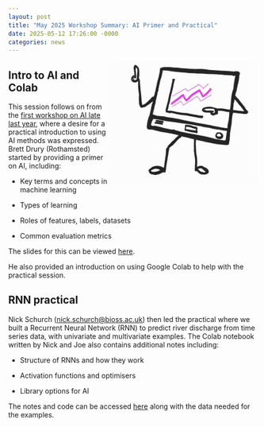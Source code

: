 ```yaml
---
layout: post
title: "May 2025 Workshop Summary: AI Primer and Practical"
date: 2025-05-12 17:26:00 -0000
categories: news
---
```


<img src="/img/2025-BlogPictures/May25_BlogPicture.jpg" alt="Stats Literacy Sketch" width=300px align = "right"> 


## Intro to AI and Colab

This session follows on from the [first workshop on AI late last year](_posts/2024-11-18-Workshop-2024-November.md), where a desire for a practical introduction to using AI methods was expressed. Brett Drury (Rothamsted) started by providing a primer on AI, including: 

* Key terms and concepts in machine learning 

* Types of learning 

* Roles of features, labels, datasets 

* Common evaluation metrics 

The slides for this can be viewed [here](https://uk-nabes.github.io/resources/). 

He also provided an introduction on using Google Colab to help with the practical session. 

## RNN practical 

Nick Schurch (nick.schurch@bioss.ac.uk) then led the practical where we built a Recurrent Neural Network (RNN) to predict river discharge from time series data, with univariate and multivariate examples. The Colab notebook written by Nick and Joe also contains additional notes including: 

* Structure of RNNs and how they work 

* Activation functions and optimisers 

* Library options for AI 

The notes and code can be accessed [here](https://drive.google.com/drive/folders/1nMi6OtzKJMRmiUXhxOKeBC1-9QZIwxxP?usp=drive_link) along with the data needed for the examples. 

